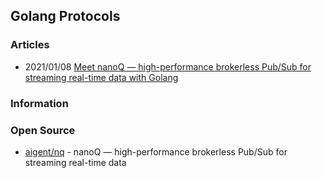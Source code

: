 ## Golang Protocols


### Articles
- 2021/01/08 [Meet nanoQ — high-performance brokerless Pub/Sub for streaming real-time data with Golang](https://medium.com/aigent/meet-nanoq-high-performance-brokerless-pub-sub-for-streaming-real-time-data-with-golang-6630d3067f4e)


### Information



### Open Source
- [aigent/nq](https://github.com/aigent/nq) - nanoQ — high-performance brokerless Pub/Sub for streaming real-time data
